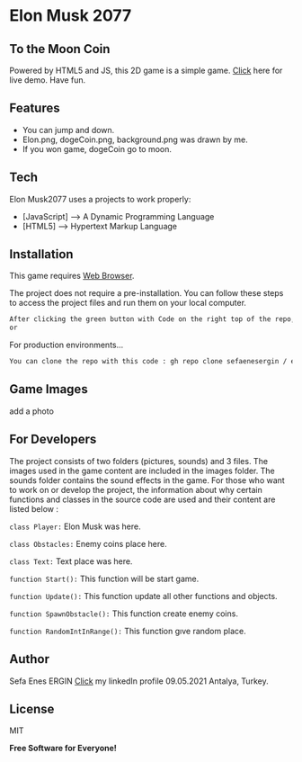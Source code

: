 
# Elon Musk 2077
## To the Moon Coin





Powered by HTML5 and JS, this 2D game is a simple game. 
 [Click](https://sefaenesergin.github.io/) here for live demo. Have fun.



## Features

- You can jump and down.
- Elon.png, dogeCoin.png, background.png was drawn by me.
- If you won game, dogeCoin go to moon.


## Tech

Elon Musk2077 uses a  projects to work properly:

- [JavaScript] --> A Dynamic Programming Language
- [HTML5] --> Hypertext Markup Language



## Installation

This game requires [Web Browser](https://www.google.com/intl/tr_tr/chrome/).

The project does not require a pre-installation. You can follow these steps to access the project files and run them on your local computer.


```sh
After clicking the green button with Code on the right top of the repo, you can click on the Download ZIP tab.
or
```

For production environments...

```sh
You can clone the repo with this code : gh repo clone sefaenesergin / elonmusk2077

```

## Game Images


add a photo



## For Developers


The project consists of two folders (pictures, sounds) and 3 files. The images used in the game content are included in the images folder. The sounds folder contains the sound effects in the game. For those who want to work on or develop the project, the information about why certain functions and classes in the source code are used and their content are listed below :


`class Player:` Elon Musk was here.

`class Obstacles:` Enemy coins place here.

`class Text:` Text place was here.

`function Start():` This function will be start game.

`function Update():` This function update all other functions and objects.

`function SpawnObstacle():`  This function create enemy coins.

`function RandomIntInRange():` This function gıve random place.


## Author
Sefa Enes ERGIN
[Click](https://www.linkedin.com/in/sefa-enes-ergin/) my linkedIn profile 
09.05.2021 Antalya, Turkey.


## License

MIT

**Free Software for Everyone!**




